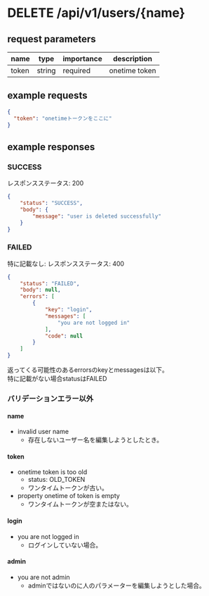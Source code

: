 # DELETE /api/v1/users/{name}
## request parameters
| name | type | importance | description | 
| ---- | ---- | ---------- | ----------- | 
| token | string | required | onetime token | 
## example requests
```json
{
  "token": "onetimeトークンをここに"
}
```
## example responses
### SUCCESS
レスポンスステータス: 200
```json
{
    "status": "SUCCESS",
    "body": {
        "message": "user is deleted successfully"
    }
}
```
### FAILED
特に記載なし: レスポンスステータス: 400  
```json
{
    "status": "FAILED",
    "body": null,
    "errors": [
        {
            "key": "login",
            "messages": [
                "you are not logged in"
            ],
            "code": null
        }
    ]
}
```
返ってくる可能性のあるerrorsのkeyとmessagesは以下。  
特に記載がない場合statusはFAILED
### バリデーションエラー以外
#### name 
- invalid user name
  - 存在しないユーザー名を編集しようとしたとき。

#### token 
- onetime token is too old
  - status: OLD_TOKEN
  - ワンタイムトークンが古い。
- property onetime of token is empty
  - ワンタイムトークンが空またはない。

#### login  
- you are not logged in
  - ログインしていない場合。

#### admin  
- you are not admin
  - adminではないのに人のパラメーターを編集しようとした場合。  
